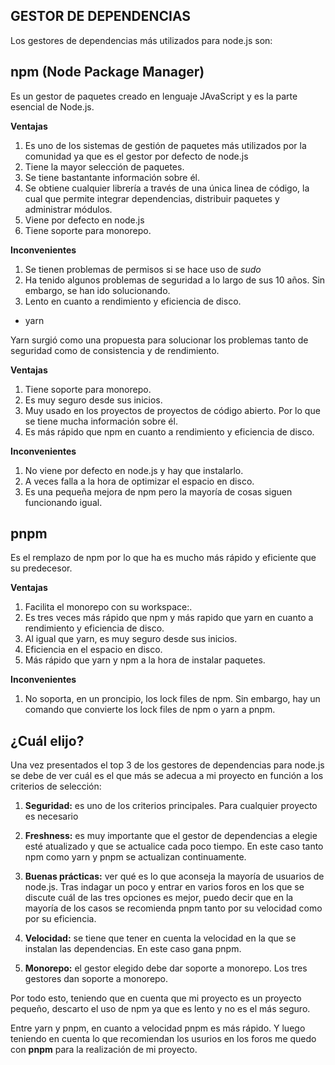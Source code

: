 ## **GESTOR DE DEPENDENCIAS**

Los gestores de dependencias más utilizados para node.js son:

## npm (Node Package Manager)
Es un gestor de paquetes creado en lenguaje JAvaScript y es la parte esencial de Node.js.

**Ventajas**

1. Es uno de los sistemas de gestión de paquetes más utilizados por la comunidad ya que es el gestor por defecto de node.js
2. Tiene la mayor selección de paquetes.
3. Se tiene bastantante información sobre él.
4. Se obtiene cualquier librería a través de una única linea de código, la cual que permite integrar dependencias, distribuir paquetes y administrar módulos.
5. Viene por defecto en node.js
6. Tiene soporte para monorepo.

**Inconvenientes**


1. Se tienen problemas de permisos si se hace uso de *sudo*
2. Ha tenido algunos problemas de seguridad a lo largo de sus 10 años. Sin embargo, se han ido solucionando.
3. Lento en cuanto a rendimiento y eficiencia de disco.

* yarn

Yarn surgió como una propuesta para solucionar los problemas tanto de seguridad como de consistencia y de rendimiento.

**Ventajas**

1. Tiene soporte para monorepo.
2. Es muy seguro desde sus inicios.
3. Muy usado en los proyectos de proyectos de código abierto. Por lo que se tiene mucha información sobre él.
4. Es más rápido que npm en cuanto a rendimiento y eficiencia de disco.


**Inconvenientes**

1. No viene por defecto en node.js y hay que instalarlo.
2. A veces falla a la hora de optimizar el espacio en disco.
3. Es una pequeña mejora de npm pero la mayoría de cosas siguen funcionando igual.

## pnpm
Es el remplazo de npm por lo que ha es mucho más rápido y eficiente que su predecesor.

**Ventajas**

1. Facilita el monorepo con su workspace:.
2. Es tres veces más rápido que npm y más rapido que yarn en cuanto a rendimiento y eficiencia de disco.
3. Al igual que yarn, es muy seguro desde sus inicios.
4. Eficiencia en el espacio en disco.
5. Más rápido que yarn y npm a la hora de instalar paquetes.

**Inconvenientes**

1. No soporta, en un proncipio, los lock files de npm. Sin embargo, hay un comando que convierte los lock files de npm o yarn a pnpm.


## ¿Cuál elijo?

Una vez presentados el top 3 de los gestores de dependencias para node.js se debe de ver cuál es el que más se adecua a mi proyecto en función a los criterios de selección:

1. **Seguridad:** es uno de los criterios principales. Para cualquier proyecto es necesario 

2. **Freshness:** es muy importante que el gestor de dependencias a elegie esté atualizado y que se actualice cada poco tiempo. En este caso tanto npm como yarn y pnpm se actualizan continuamente.

3. **Buenas prácticas:** ver qué es lo que aconseja la mayoría de usuarios de node.js. Tras indagar un poco y entrar en varios foros en los que se discute cuál de las tres opciones es mejor, puedo decir que en la mayoría de los casos se recomienda pnpm tanto por su velocidad como por su eficiencia.

4. **Velocidad:** se tiene que tener en cuenta la velocidad en la que se instalan las dependencias. En este caso gana pnpm.

5. **Monorepo:** el gestor elegido debe dar soporte a monorepo. Los tres gestores dan soporte a monorepo.

Por todo esto, teniendo que en cuenta que mi proyecto es un proyecto pequeño, descarto el uso de npm ya que es lento y no es el más seguro.

Entre yarn y pnpm, en cuanto a velocidad pnpm es más rápido. Y luego teniendo en cuenta lo que recomiendan los usurios en los foros me quedo con **pnpm** para la realización de mi proyecto.

